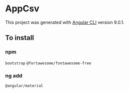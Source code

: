 # AppCsv

This project was generated with [Angular CLI](https://github.com/angular/angular-cli) version 9.0.1.

## To install
### npm
`bootstrap` `@fortawesome/fontawesome-free`

### ng add
`@angular/material`
